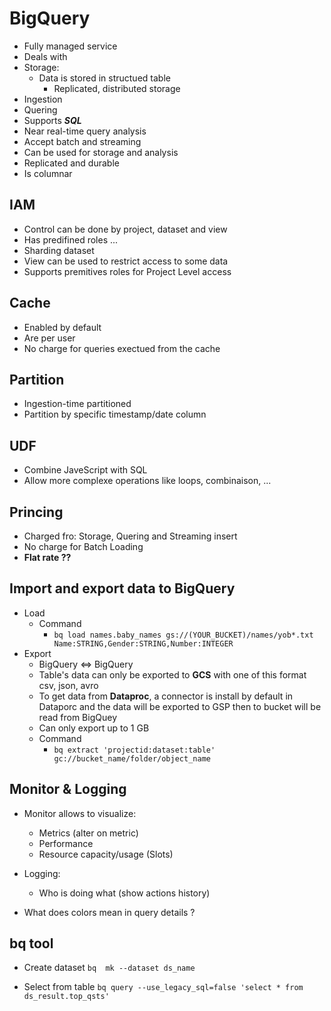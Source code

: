 # BigQuery

- Fully managed service
- Deals with
- Storage:
  - Data is stored in structued table
    - Replicated, distributed storage
- Ingestion
- Quering
- Supports ***SQL***
- Near real-time query analysis
- Accept batch and streaming
- Can be used for storage and analysis
- Replicated and durable
- Is columnar

## IAM

- Control can be done by project, dataset and view
- Has predifined roles ...
- Sharding dataset
- View can be used to restrict access to some data
- Supports premitives roles for Project Level access

## Cache

- Enabled by default
- Are per user
- No charge for queries exectued from the cache

## Partition

- Ingestion-time partitioned
- Partition by specific timestamp/date column

## UDF

- Combine JaveScript with SQL
- Allow more complexe operations like loops, combinaison, ...

## Princing

- Charged fro: Storage, Quering and Streaming insert
- No charge for Batch Loading
- **Flat rate ??**

## Import and export data to BigQuery

- Load
    - Command
        - ```bq load names.baby_names gs://(YOUR_BUCKET)/names/yob*.txt Name:STRING,Gender:STRING,Number:INTEGER```
- Export
    - BigQuery <=> BigQuery
    - Table's data can only be exported to **GCS** with one of this format csv, json, avro
    - To get data from **Dataproc**, a connector is install by default in Dataporc and the data will be exported to GSP then to bucket will be read from BigQuey
    - Can only export up to 1 GB
    - Command
        - ```bq extract 'projectid:dataset:table' gc://bucket_name/folder/object_name```

## Monitor & Logging

- Monitor allows to visualize:
    - Metrics (alter on metric)
    - Performance
    - Resource capacity/usage (Slots)
- Logging:
    - Who is doing what (show actions history)

- What does colors mean in query details ?

## bq tool

- Create dataset
    ```bq  mk --dataset ds_name```

- Select from table
    ```bq query --use_legacy_sql=false 'select * from ds_result.top_qsts' ```